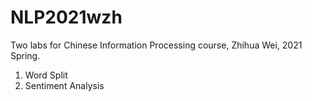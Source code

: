 # NLP2021wzh
Two labs for Chinese Information Processing course, Zhihua Wei, 2021 Spring.  
1. Word Split
2. Sentiment Analysis
